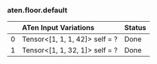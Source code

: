 ### aten.floor.default
|    | ATen Input Variations          | Status   |
|---:|:-------------------------------|:---------|
|  0 | Tensor<[1, 1, 1, 42]> self = ? | Done     |
|  1 | Tensor<[1, 1, 32, 1]> self = ? | Done     |

